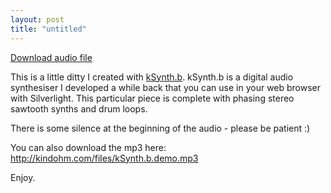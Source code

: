 ```yaml
---
layout: post
title: "untitled"
---
```


                  
<p><a href="../audio/276199047.mp3">Download audio file</a></p>








<p>This is a little ditty I created with <a href="http://kindohm.com/ksynth.b" target="_blank">kSynth.b</a>.  kSynth.b is a digital audio synthesiser I developed a while back that you can use in your web browser with Silverlight.   This particular piece is complete with phasing stereo sawtooth synths and drum loops.</p>








  
<p>There is some silence at the beginning of the audio - please be patient :)</p>








  
<p>You can also download the mp3 here: <a href="http://kindohm.com/files/kSynth.b.demo.mp3" target="_blank">http://kindohm.com/files/kSynth.b.demo.mp3</a></p>








  
<p>Enjoy.</p>








     
